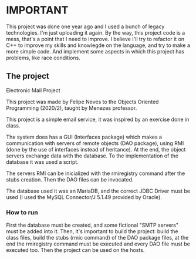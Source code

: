 # IMPORTANT

This project was done one year ago and I used a bunch of legacy technologies. I'm just uploading it again. By the way, this project code is a mess, that's a point that I need to improve. I believe I'll try to refactor it on C++ to improve my skills and knowlegde on the language, and try to make a more simple code. And implement some aspects in which this project has problems, like race conditions.

## The project 

Electronic Mail Project

This project was made by Felipe Neves to the Objects Oriented Programming (2020/2), taught by Menezes professor.

This project is a simple email service, it was inspired by an exercise done in class.

The system does has a GUI (Interfaces package) which makes a communication with servers of remote objects (DAO package), using RMI (done by the use of interfaces instead of heritance). At the end, the object servers exchange data with the database. To the implementation of the database it was used a script.

The servers RMI can be inicialized with the rmiregistry command after the stubs creation. Then the DAO files can be invocated.

The database used it was an MariaDB, and the correct JDBC Driver must be used (I used the MySQL Connector/J 5.1.49 provided by Oracle).

### How to run

First the database must be created, and some fictional "SMTP servers" must be added into it. Then, it's important to build the project: build the class files, build the stubs (rmic command) of the DAO package files, at the end the rmiregistry command must be executed and every DAO file must be executed too. Then the project can be used on the hosts.
